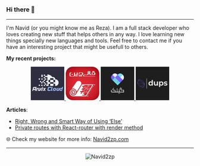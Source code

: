 ### Hi there 👋
---

I'm Navid (or you might know me as Reza). I am a full stack developer who loves creating new stuff that helps others in any way. I love learning new things specially new languages and tools. Feel free to contact me if you have an interesting project that might be usefull to others.


**My recent projects:**

 <p align="center">
    <a href="https://arvix.cloud">
      <img width="90" alt="Arvix Cloud" src="https://raw.githubusercontent.com/Navid2zp/Navid2zp/master/Arvix-Cloud.png" />
    </a>
    <a href="https://ghalichin.com">
      <img width="90" alt="Ghalichin" src="https://raw.githubusercontent.com/Navid2zp/Navid2zp/master/Ghalichin.png" />
    </a>
    <a href="https://github.com/Navid2zp/gilak-desktop">
      <img width="90" alt="Gilak App" src="https://raw.githubusercontent.com/Navid2zp/Navid2zp/master/Gilak.png" />
    </a>
    <a href="https://github.com/Navid2zp/dups">
      <img width="90" alt="dups" src="https://raw.githubusercontent.com/Navid2zp/Navid2zp/master/dups.png" />
    </a>
  </p>
  
**Articles**:

- [Right, Wrong and Smart Way of Using ‘Else’](https://medium.com/swlh/right-and-wrong-times-to-use-else-e61eb7b6b04c)
- [Private routes with React-router with render method](https://navid2zp.medium.com/private-routes-with-react-router-while-using-the-render-method-77534c11fa25)
  
🌐 Check my website for more info: [Navid2zp.com](https://navid2zp.com) 

---

<!--START_SECTION:waka-->
<!--END_SECTION:waka-->

<p align="center"> <img src="https://github-readme-stats.vercel.app/api/top-langs/?username=navid2zp&layout=compact" alt="Navid2zp" /> </p>
